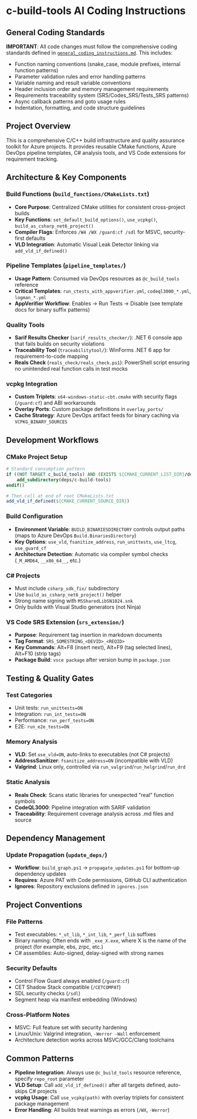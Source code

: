 # c-build-tools AI Coding Instructions

## General Coding Standards
**IMPORTANT**: All code changes must follow the comprehensive coding standards defined in [`general_coding_instructions.md`](general_coding_instructions.md). This includes:
- Function naming conventions (snake_case, module prefixes, internal function patterns)
- Parameter validation rules and error handling patterns
- Variable naming and result variable conventions
- Header inclusion order and memory management requirements
- Requirements traceability system (SRS/Codes_SRS/Tests_SRS patterns)
- Async callback patterns and goto usage rules
- Indentation, formatting, and code structure guidelines

## Project Overview
This is a comprehensive C/C++ build infrastructure and quality assurance toolkit for Azure projects. It provides reusable CMake functions, Azure DevOps pipeline templates, C# analysis tools, and VS Code extensions for requirement tracking.

## Architecture & Key Components

### Build Functions (`build_functions/CMakeLists.txt`)
- **Core Purpose**: Centralized CMake utilities for consistent cross-project builds
- **Key Functions**: `set_default_build_options()`, `use_vcpkg()`, `build_as_csharp_net6_project()`
- **Compiler Flags**: Enforces `/W4 /WX /guard:cf /sdl` for MSVC, security-first defaults
- **VLD Integration**: Automatic Visual Leak Detector linking via `add_vld_if_defined()`

### Pipeline Templates (`pipeline_templates/`)
- **Usage Pattern**: Consumed via DevOps resources as `@c_build_tools` reference
- **Critical Templates**: `run_ctests_with_appverifier.yml`, `codeql3000_*.yml`, `logman_*.yml`
- **AppVerifier Workflow**: Enables → Run Tests → Disable (see template docs for binary suffix patterns)

### Quality Tools
- **Sarif Results Checker** (`sarif_results_checker/`): .NET 6 console app that fails builds on security violations
- **Traceability Tool** (`traceabilitytool/`): WinForms .NET 6 app for requirement-to-code mapping
- **Reals Check** (`reals_check/reals_check.ps1`): PowerShell script ensuring no unintended real function calls in test mocks

### vcpkg Integration
- **Custom Triplets**: `x64-windows-static-cbt.cmake` with security flags (`/guard:cf`) and ABI workarounds
- **Overlay Ports**: Custom package definitions in `overlay_ports/`
- **Cache Strategy**: Azure DevOps artifact feeds for binary caching via `VCPKG_BINARY_SOURCES`

## Development Workflows

### CMake Project Setup
```cmake
# Standard consumption pattern
if ((NOT TARGET c_build_tools) AND (EXISTS ${CMAKE_CURRENT_LIST_DIR}/deps/c-build-tools/CMakeLists.txt))
    add_subdirectory(deps/c-build-tools)
endif()

# Then call at end of root CMakeLists.txt
add_vld_if_defined(${CMAKE_CURRENT_SOURCE_DIR})
```

### Build Configuration
- **Environment Variable**: `BUILD_BINARIESDIRECTORY` controls output paths (maps to Azure DevOps `Build.BinariesDirectory`)
- **Key Options**: `use_vld`, `fsanitize_address`, `run_unittests`, `use_ltcg`, `use_guard_cf`
- **Architecture Detection**: Automatic via compiler symbol checks (`_M_AMD64`, `__x86_64__`, etc.)

### C# Projects
- Must include `csharp_sdk_fix/` subdirectory
- Use `build_as_csharp_net6_project()` helper
- Strong name signing with `MSSharedLibSN1024.snk`
- Only builds with Visual Studio generators (not Ninja)

### VS Code SRS Extension (`srs_extension/`)
- **Purpose**: Requirement tag insertion in markdown documents
- **Tag Format**: `SRS_SOMESTRING_<DEVID>_<REQID>`
- **Key Commands**: Alt+F8 (insert next), Alt+F9 (tag selected lines), Alt+F10 (strip tags)
- **Package Build**: `vsce package` after version bump in `package.json`

## Testing & Quality Gates

### Test Categories
- Unit tests: `run_unittests=ON`
- Integration: `run_int_tests=ON` 
- Performance: `run_perf_tests=ON`
- E2E: `run_e2e_tests=ON`

### Memory Analysis
- **VLD**: Set `use_vld=ON`, auto-links to executables (not C# projects)
- **AddressSanitizer**: `fsanitize_address=ON` (incompatible with VLD)
- **Valgrind**: Linux only, controlled via `run_valgrind`/`run_helgrind`/`run_drd`

### Static Analysis
- **Reals Check**: Scans static libraries for unexpected "real" function symbols
- **CodeQL3000**: Pipeline integration with SARIF validation
- **Traceability**: Requirement coverage analysis across .md files and source

## Dependency Management

### Update Propagation (`update_deps/`)
- **Workflow**: `build_graph.ps1` → `propagate_updates.ps1` for bottom-up dependency updates
- **Requires**: Azure PAT with Code permissions, GitHub CLI authentication
- **Ignores**: Repository exclusions defined in `ignores.json`

## Project Conventions

### File Patterns
- Test executables: `*_ut_lib`, `*_int_lib`, `*_perf_lib` suffixes
- Binary naming: Often ends with `_exe_X.exe`, where X is the name of the project (for example, ebs, zrpc, etc.)
- C# assemblies: Auto-signed, delay-signed with strong names

### Security Defaults
- Control Flow Guard always enabled (`/guard:cf`)
- CET Shadow Stack compatible (`/CETCOMPAT`)
- SDL security checks (`/sdl`)
- Segment heap via manifest embedding (Windows)

### Cross-Platform Notes
- MSVC: Full feature set with security hardening
- Linux/Unix: Valgrind integration, `-Werror -Wall` enforcement
- Architecture detection works across MSVC/GCC/Clang toolchains

## Common Patterns
- **Pipeline Integration**: Always use `@c_build_tools` resource reference, specify `repo_root` parameter
- **VLD Setup**: Call `add_vld_if_defined()` after all targets defined, auto-skips C# projects
- **vcpkg Usage**: Call `use_vcpkg(path)` with overlay triplets for consistent package management
- **Error Handling**: All builds treat warnings as errors (`/WX`, `-Werror`)
